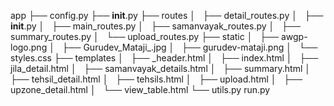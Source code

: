 app
├── config.py
├── __init__.py
├── routes
│   ├── detail_routes.py
│   ├── __init__.py
│   ├── main_routes.py
│   ├── samanvayak_routes.py
│   ├── summary_routes.py
│   └── upload_routes.py
├── static
│   ├── awgp-logo.png
│   ├── Gurudev_Mataji_.jpg
│   ├── gurudev-mataji.png
│   └── styles.css
├── templates
│   ├── _header.html
│   ├── index.html
│   ├── jila_detail.html
│   ├── samanvayak_details.html
│   ├── summary.html
│   ├── tehsil_detail.html
│   ├── tehsils.html
│   ├── upload.html
│   ├── upzone_detail.html
│   └── view_table.html
└── utils.py 
run.py


